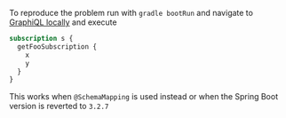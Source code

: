 To reproduce the problem run with `gradle bootRun` and navigate to [GraphiQL locally](http://localhost:8080/graphiql)
and execute
```graphql
subscription s {
  getFooSubscription {
    x
    y
  }
}
```

This works when `@SchemaMapping` is used instead or when the Spring Boot version is reverted to `3.2.7`
